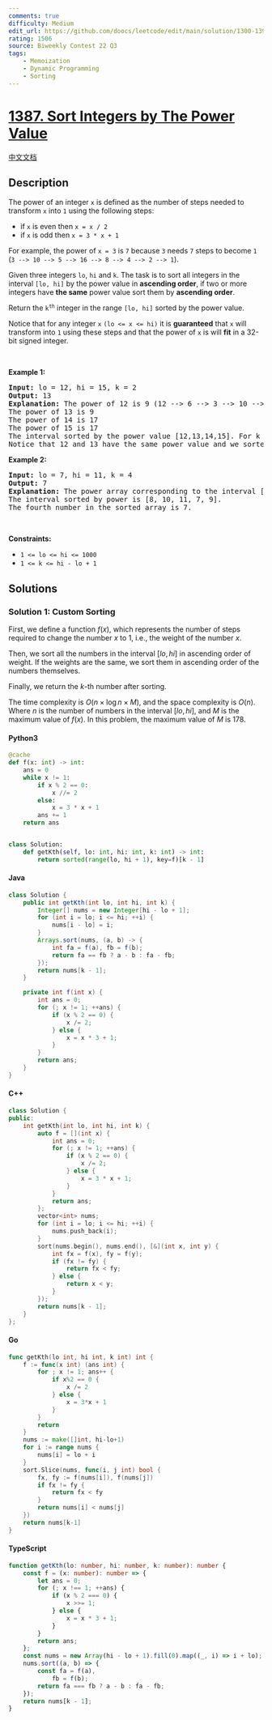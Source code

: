 ```yaml
---
comments: true
difficulty: Medium
edit_url: https://github.com/doocs/leetcode/edit/main/solution/1300-1399/1387.Sort%20Integers%20by%20The%20Power%20Value/README_EN.md
rating: 1506
source: Biweekly Contest 22 Q3
tags:
    - Memoization
    - Dynamic Programming
    - Sorting
---
```


<!-- problem:start -->

# [1387. Sort Integers by The Power Value](https://leetcode.com/problems/sort-integers-by-the-power-value)

[中文文档](/solution/1300-1399/1387.Sort%20Integers%20by%20The%20Power%20Value/README.md)

## Description

<!-- description:start -->

<p>The power of an integer <code>x</code> is defined as the number of steps needed to transform <code>x</code> into <code>1</code> using the following steps:</p>

<ul>
	<li>if <code>x</code> is even then <code>x = x / 2</code></li>
	<li>if <code>x</code> is odd then <code>x = 3 * x + 1</code></li>
</ul>

<p>For example, the power of <code>x = 3</code> is <code>7</code> because <code>3</code> needs <code>7</code> steps to become <code>1</code> (<code>3 --&gt; 10 --&gt; 5 --&gt; 16 --&gt; 8 --&gt; 4 --&gt; 2 --&gt; 1</code>).</p>

<p>Given three integers <code>lo</code>, <code>hi</code> and <code>k</code>. The task is to sort all integers in the interval <code>[lo, hi]</code> by the power value in <strong>ascending order</strong>, if two or more integers have <strong>the same</strong> power value sort them by <strong>ascending order</strong>.</p>

<p>Return the <code>k<sup>th</sup></code> integer in the range <code>[lo, hi]</code> sorted by the power value.</p>

<p>Notice that for any integer <code>x</code> <code>(lo &lt;= x &lt;= hi)</code> it is <strong>guaranteed</strong> that <code>x</code> will transform into <code>1</code> using these steps and that the power of <code>x</code> is will <strong>fit</strong> in a 32-bit signed integer.</p>

<p>&nbsp;</p>
<p><strong class="example">Example 1:</strong></p>

<pre>
<strong>Input:</strong> lo = 12, hi = 15, k = 2
<strong>Output:</strong> 13
<strong>Explanation:</strong> The power of 12 is 9 (12 --&gt; 6 --&gt; 3 --&gt; 10 --&gt; 5 --&gt; 16 --&gt; 8 --&gt; 4 --&gt; 2 --&gt; 1)
The power of 13 is 9
The power of 14 is 17
The power of 15 is 17
The interval sorted by the power value [12,13,14,15]. For k = 2 answer is the second element which is 13.
Notice that 12 and 13 have the same power value and we sorted them in ascending order. Same for 14 and 15.
</pre>

<p><strong class="example">Example 2:</strong></p>

<pre>
<strong>Input:</strong> lo = 7, hi = 11, k = 4
<strong>Output:</strong> 7
<strong>Explanation:</strong> The power array corresponding to the interval [7, 8, 9, 10, 11] is [16, 3, 19, 6, 14].
The interval sorted by power is [8, 10, 11, 7, 9].
The fourth number in the sorted array is 7.
</pre>

<p>&nbsp;</p>
<p><strong>Constraints:</strong></p>

<ul>
	<li><code>1 &lt;= lo &lt;= hi &lt;= 1000</code></li>
	<li><code>1 &lt;= k &lt;= hi - lo + 1</code></li>
</ul>

<!-- description:end -->

## Solutions

<!-- solution:start -->

### Solution 1: Custom Sorting

First, we define a function $f(x)$, which represents the number of steps required to change the number $x$ to $1$, i.e., the weight of the number $x$.

Then, we sort all the numbers in the interval $[lo, hi]$ in ascending order of weight. If the weights are the same, we sort them in ascending order of the numbers themselves.

Finally, we return the $k$-th number after sorting.

The time complexity is $O(n \times \log n \times M)$, and the space complexity is $O(n)$. Where $n$ is the number of numbers in the interval $[lo, hi]$, and $M$ is the maximum value of $f(x)$. In this problem, the maximum value of $M$ is $178$.

<!-- tabs:start -->

#### Python3

```python
@cache
def f(x: int) -> int:
    ans = 0
    while x != 1:
        if x % 2 == 0:
            x //= 2
        else:
            x = 3 * x + 1
        ans += 1
    return ans


class Solution:
    def getKth(self, lo: int, hi: int, k: int) -> int:
        return sorted(range(lo, hi + 1), key=f)[k - 1]
```

#### Java

```java
class Solution {
    public int getKth(int lo, int hi, int k) {
        Integer[] nums = new Integer[hi - lo + 1];
        for (int i = lo; i <= hi; ++i) {
            nums[i - lo] = i;
        }
        Arrays.sort(nums, (a, b) -> {
            int fa = f(a), fb = f(b);
            return fa == fb ? a - b : fa - fb;
        });
        return nums[k - 1];
    }

    private int f(int x) {
        int ans = 0;
        for (; x != 1; ++ans) {
            if (x % 2 == 0) {
                x /= 2;
            } else {
                x = x * 3 + 1;
            }
        }
        return ans;
    }
}
```

#### C++

```cpp
class Solution {
public:
    int getKth(int lo, int hi, int k) {
        auto f = [](int x) {
            int ans = 0;
            for (; x != 1; ++ans) {
                if (x % 2 == 0) {
                    x /= 2;
                } else {
                    x = 3 * x + 1;
                }
            }
            return ans;
        };
        vector<int> nums;
        for (int i = lo; i <= hi; ++i) {
            nums.push_back(i);
        }
        sort(nums.begin(), nums.end(), [&](int x, int y) {
            int fx = f(x), fy = f(y);
            if (fx != fy) {
                return fx < fy;
            } else {
                return x < y;
            }
        });
        return nums[k - 1];
    }
};
```

#### Go

```go
func getKth(lo int, hi int, k int) int {
	f := func(x int) (ans int) {
		for ; x != 1; ans++ {
			if x%2 == 0 {
				x /= 2
			} else {
				x = 3*x + 1
			}
		}
		return
	}
	nums := make([]int, hi-lo+1)
	for i := range nums {
		nums[i] = lo + i
	}
	sort.Slice(nums, func(i, j int) bool {
		fx, fy := f(nums[i]), f(nums[j])
		if fx != fy {
			return fx < fy
		}
		return nums[i] < nums[j]
	})
	return nums[k-1]
}
```

#### TypeScript

```ts
function getKth(lo: number, hi: number, k: number): number {
    const f = (x: number): number => {
        let ans = 0;
        for (; x !== 1; ++ans) {
            if (x % 2 === 0) {
                x >>= 1;
            } else {
                x = x * 3 + 1;
            }
        }
        return ans;
    };
    const nums = new Array(hi - lo + 1).fill(0).map((_, i) => i + lo);
    nums.sort((a, b) => {
        const fa = f(a),
            fb = f(b);
        return fa === fb ? a - b : fa - fb;
    });
    return nums[k - 1];
}
```

<!-- tabs:end -->

<!-- solution:end -->

<!-- problem:end -->
